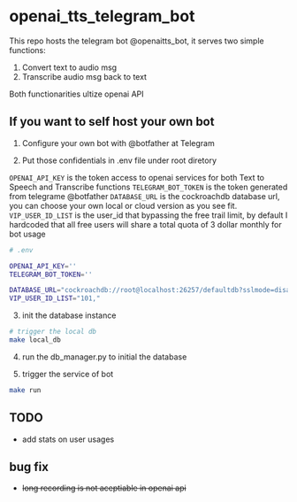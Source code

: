 # openai_tts_telegram_bot


This repo hosts the telegram bot @openaitts_bot, it serves two simple functions:

1. Convert text to audio msg
2. Transcribe audio msg back to text 

Both functionarities ultize openai API



## If you want to self host your own bot


1. Configure your own bot with @botfather at Telegram

2. Put those confidentials in .env file under root diretory


`OPENAI_API_KEY` is the token access to openai services for both Text to Speech and Transcribe functions
`TELEGRAM_BOT_TOKEN` is the token generated from telegrame @botfather
`DATABASE_URL` is the cockroachdb database url, you can choose your own local or cloud version as you see fit.
`VIP_USER_ID_LIST` is the user_id that bypassing the free trail limit, by default I hardcoded that all free users will share a total quota of 3 dollar monthly for bot usage


```bash
# .env

OPENAI_API_KEY=''
TELEGRAM_BOT_TOKEN=''

DATABASE_URL="cockroachdb://root@localhost:26257/defaultdb?sslmode=disable"
VIP_USER_ID_LIST="101,"

```


3. init the database instance


```bash
# trigger the local db
make local_db
```

4. run the db_manager.py to initial the database



5. trigger the service of bot

```bash
make run
```





## TODO

- add stats on user usages


## bug fix 

- ~~long recording is not aceptiable in openai api~~
